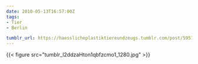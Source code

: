 ```yaml
---
date: 2010-05-13T16:57:00Z
tags:
- Tier
- Berlin

tumblr_url: https://haesslicheplastiktiereundzeugs.tumblr.com/post/595731042
---
```

{{< figure src="tumblr_l2ddzaHton1qbfzcmo1_1280.jpg" >}}
